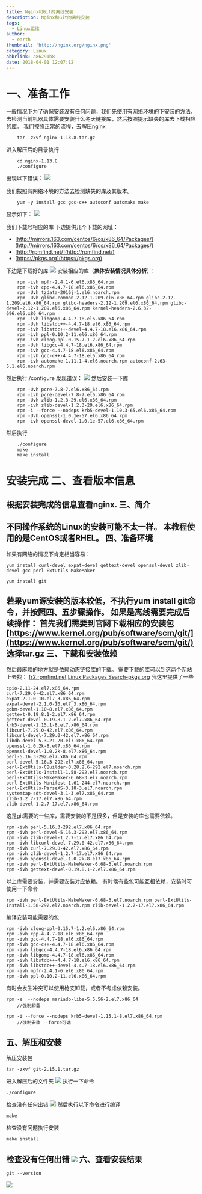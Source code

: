 ```yaml
---
title: Nginx和Git的离线安装
description: Nginx和Git的离线安装
tags:
  - Linux运维
author:
  - earth
thumbnail: 'http://nginx.org/nginx.png'
category: Linux
abbrlink: a86291b8
date: 2018-04-01 12:07:12
---
```

一、准备工作
========
一般情况下为了确保安装没有任何问题，我们先使用有网络环境的下安装的方法，去检测当前机器具体需要安装什么冬天链接库，然后按照提示缺失的库去下载相应的库。
我们按照正常的流程，去解压nginx
```
	tar -zxvf nginx-1.13.8.tar.gz
```
进入解压后的目录执行
```
	cd nginx-1.13.8
	./configure
```
出现以下错误：
![](http://us-forever.com/img/nginxerror.png)

我们按照有网络环境的方法去检测缺失的库及其版本。
```
	yum -y install gcc gcc-c++ autoconf automake make
```
<!--more-->
显示如下：
![](http://us-forever.com/img/liberror.png)

我们下载号相应的库
下边提供几个下载的网址：

- [http://mirrors.163.com/centos/6/os/x86_64/Packages/](http://mirrors.163.com/centos/6/os/x86_64/Packages/)
- [http://rpmfind.net/](http://rpmfind.net/)
- [https://pkgs.org](https://pkgs.org)

下边是下载好的库
![](http://us-forever.com/img/gcclib.png)
安装相应的库（**集体安装情况具体分析**）：
```
	rpm -ivh mpfr-2.4.1-6.el6.x86_64.rpm
	rpm -ivh cpp-4.4.7-18.el6.x86_64.rpm
	rpm -Uvh tzdata-2016j-1.el6.noarch.rpm
	rpm -Uvh glibc-common-2.12-1.209.el6.x86_64.rpm glibc-2.12-1.209.el6.x86_64.rpm glibc-headers-2.12-1.209.el6.x86_64.rpm glibc-devel-2.12-1.209.el6.x86_64.rpm kernel-headers-2.6.32-696.el6.x86_64.rpm
	rpm -ivh libgomp-4.4.7-18.el6.x86_64.rpm
	rpm -Uvh libstdc++-4.4.7-18.el6.x86_64.rpm
	rpm -ivh libstdc++-devel-4.4.7-18.el6.x86_64.rpm
	rpm -ivh ppl-0.10.2-11.el6.x86_64.rpm
	rpm -ivh cloog-ppl-0.15.7-1.2.el6.x86_64.rpm
	rpm -Uvh libgcc-4.4.7-18.el6.x86_64.rpm
	rpm -ivh gcc-4.4.7-18.el6.x86_64.rpm
	rpm -ivh gcc-c++-4.4.7-18.el6.x86_64.rpm
	rpm -ivh automake-1.11.1-4.el6.noarch.rpm autoconf-2.63-5.1.el6.noarch.rpm
```
然后执行./configure
发现错误：
![](http://us-forever.com/img/nginxerror1.png)
	然后安装一下库
```
	rpm -Uvh pcre-7.8-7.el6.x86_64.rpm
	rpm -ivh pcre-devel-7.8-7.el6.x86_64.rpm
	rpm -Uvh zlib-1.2.3-29.el6.x86_64.rpm
	rpm -ivh zlib-devel-1.2.3-29.el6.x86_64.rpm
	rpm -i --force --nodeps krb5-devel-1.10.3-65.el6.x86_64.rpm
	rpm -Uvh openssl-1.0.1e-57.el6.x86_64.rpm
	rpm -ivh openssl-devel-1.0.1e-57.el6.x86_64.rpm
```
然后执行
```
	./configure
	make
	make install
```
安装完成
二、查看版本信息
=====
根据安装完成的信息查看nginx.
三、简介
-----
不同操作系统的Linux的安装可能不太一样。
本教程使用的是CentOS或者RHEL。
四、准备环境
----
如果有网络的情况下肯定相当容易：
```
yum install curl-devel expat-devel gettext-devel openssl-devel zlib-devel gcc perl-ExtUtils-MakeMaker

yum install git

```
若果yum源安装的版本较低，不执行**yum install git**命令，并按照四、五步骤操作。
如果是离线需要完成后续操作：
首先我们需要到官网下载相应的安装包
[https://www.kernel.org/pub/software/scm/git/](https://www.kernel.org/pub/software/scm/git/)
选择**tar.gz**
三、下载和安装依赖
------
然后最麻烦的地方就是依赖动态链接库的下载。
需要下载的库可以到这两个网站上去找：
[fr2.rpmfind.net](http://www.rpmfind.net/linux/RPM/index.html)
[Linux Packages Search-pkgs.org](https://pkgs.org/)
我这里提供了一些
<!--more-->
```
cpio-2.11-24.el7.x86_64.rpm
curl-7.29.0-42.el7.x86_64.rpm
expat-2.1.0-10.el7_3.x86_64.rpm
expat-devel-2.1.0-10.el7_3.x86_64.rpm
gdbm-devel-1.10-8.el7.x86_64.rpm
gettext-0.19.8.1-2.el7.x86_64.rpm
gettext-devel-0.19.8.1-2.el7.x86_64.rpm
krb5-devel-1.15.1-8.el7.x86_64.rpm
libcurl-7.29.0-42.el7.x86_64.rpm
libcurl-devel-7.29.0-42.el7.x86_64.rpm
libdb-devel-5.3.21-20.el7.x86_64.rpm
openssl-1.0.2k-8.el7.x86_64.rpm
openssl-devel-1.0.2k-8.el7.x86_64.rpm
perl-5.16.3-292.el7.x86_64.rpm
perl-devel-5.16.3-292.el7.x86_64.rpm
perl-ExtUtils-CBuilder-0.28.2.6-292.el7.noarch.rpm
perl-ExtUtils-Install-1.58-292.el7.noarch.rpm
perl-ExtUtils-MakeMaker-6.68-3.el7.noarch.rpm
perl-ExtUtils-Manifest-1.61-244.el7.noarch.rpm
perl-ExtUtils-ParseXS-3.18-3.el7.noarch.rpm
systemtap-sdt-devel-3.1-3.el7.x86_64.rpm
zlib-1.2.7-17.el7.x86_64.rpm
zlib-devel-1.2.7-17.el7.x86_64.rpm
```
这是git需要的一些库，需要安装的不是很多，但是安装的库也需要依赖。
```
rpm -ivh perl-5.16.3-292.el7.x86_64.rpm
rpm -ivh perl-devel-5.16.3-292.el7.x86_64.rpm
rpm -ivh zlib-devel-1.2.7-17.el7.x86_64.rpm
rpm -ivh libcurl-devel-7.29.0-42.el7.x86_64.rpm
rpm -ivh curl-7.29.0-42.el7.x86_64.rpm
rpm -ivh zlib-devel-1.2.7-17.el7.x86_64.rpm
rpm -ivh openssl-devel-1.0.2k-8.el7.x86_64.rpm
rpm -ivh perl-ExtUtils-MakeMaker-6.68-3.el7.noarch.rpm
rpm -ivh gettext-devel-0.19.8.1-2.el7.x86_64.rpm
```
以上库需要安装，并需要安装对应依赖。
有时候有些包可能互相依赖，安装时可使用一下命令
```
rpm -ivh perl-ExtUtils-MakeMaker-6.68-3.el7.noarch.rpm perl-ExtUtils-Install-1.58-292.el7.noarch.rpm zlib-devel-1.2.7-17.el7.x86_64.rpm
```
编译安装可能需要的包
```
rpm -ivh cloog-ppl-0.15.7-1.2.el6.x86_64.rpm
rpm -ivh cpp-4.4.7-18.el6.x86_64.rpm
rpm -ivh gcc-4.4.7-18.el6.x86_64.rpm
rpm -ivh gcc-c++-4.4.7-18.el6.x86_64.rpm
rpm -ivh libgcc-4.4.7-18.el6.x86_64.rpm
rpm -ivh libgomp-4.4.7-18.el6.x86_64.rpm
rpm -ivh libstdc++-4.4.7-18.el6.x86_64.rpm
rpm -ivh libstdc++-devel-4.4.7-18.el6.x86_64.rpm
rpm -ivh mpfr-2.4.1-6.el6.x86_64.rpm
rpm -ivh ppl-0.10.2-11.el6.x86_64.rpm
```
有时会发生冲突可以使用枪支卸载，或者不考虑依赖安装。
```
rpm -e  --nodeps mariadb-libs-5.5.56-2.el7.x86_64
	//强制卸载

rpm -i --force --nodeps krb5-devel-1.15.1-8.el7.x86_64.rpm
	//强制安装 --force可选
```
五、解压和安装
------
解压安装包
```
tar -zxvf git-2.15.1.tar.gz
```
进入解压后的文件夹
![](http://us-forever.com/img/git-1.png)
执行一下命令
```
./configure 
```
检查没有任何出错
![](http://us-forever.com/img/git-2.png)
然后执行以下命令进行编译
```
make
```
检查没有问题执行安装
```
make install
```
检查没有任何出错
![](http://us-forever.com/img/git-4.png)
六、查看安装结果
----

``` xml
git --version
```

![](http://us-forever.com/img/git-5.png)
